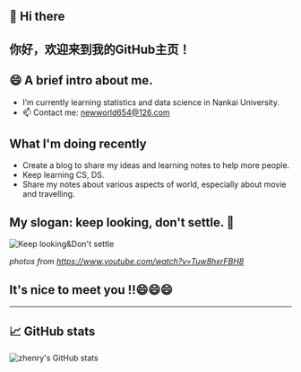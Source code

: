 ##  👋 Hi there 
## 你好，欢迎来到我的GitHub主页！

##  😄 A brief intro about me.
- I’m currently learning statistics and data science in Nankai University.
- 📫 Contact me: newworld654@126.com

##  What I'm doing recently
- Create a blog to share my ideas and learning notes to help more people.
- Keep learning CS, DS.
- Share my notes about various aspects of world, especially about movie and travelling.

## My slogan: keep looking, don't settle. 🌱
![Keep looking&Don't settle](https://github.com/zhenrys/zhenrys/assets/158461986/5cdb78d6-c90b-4f23-9532-3672acaeb013)

*photos from https://www.youtube.com/watch?v=Tuw8hxrFBH8*

## It's nice to meet you !!😄😄😄

---

## 📈 GitHub stats
![zhenry's GitHub stats](https://github-readme-stats.vercel.app/api?username=zhenrys&show_icons=true&theme=radical)



